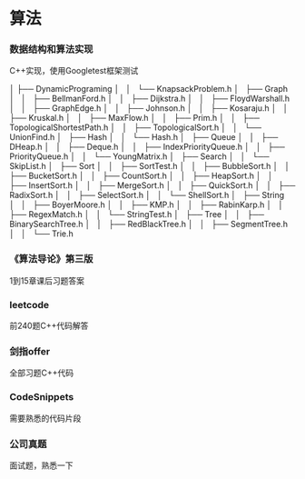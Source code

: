 # 算法

### 数据结构和算法实现
C++实现，使用Googletest框架测试

│   ├── DynamicPrograming
│   │   └── KnapsackProblem.h
│   ├── Graph
│   │   ├── BellmanFord.h
│   │   ├── Dijkstra.h
│   │   ├── FloydWarshall.h
│   │   ├── GraphEdge.h
│   │   ├── Johnson.h
│   │   ├── Kosaraju.h
│   │   ├── Kruskal.h
│   │   ├── MaxFlow.h
│   │   ├── Prim.h
│   │   ├── TopologicalShortestPath.h
│   │   ├── TopologicalSort.h
│   │   └── UnionFind.h
│   ├── Hash
│   │   └── Hash.h
│   ├── Queue
│   │   ├── DHeap.h
│   │   ├── Deque.h
│   │   ├── IndexPriorityQueue.h
│   │   ├── PriorityQueue.h
│   │   └── YoungMatrix.h
│   ├── Search
│   │   └── SkipList.h
│   ├── Sort
│   │   ├── SortTest.h
│   │   ├── BubbleSort.h
│   │   ├── BucketSort.h
│   │   ├── CountSort.h
│   │   ├── HeapSort.h
│   │   ├── InsertSort.h
│   │   ├── MergeSort.h
│   │   ├── QuickSort.h
│   │   ├── RadixSort.h
│   │   ├── SelectSort.h
│   │   └── ShellSort.h
│   ├── String
│   │   ├── BoyerMoore.h
│   │   ├── KMP.h
│   │   ├── RabinKarp.h
│   │   ├── RegexMatch.h
│   │   └── StringTest.h
│   ├── Tree
│   │   ├── BinarySearchTree.h
│   │   ├── RedBlackTree.h
│   │   ├── SegmentTree.h
│   │   └── Trie.h

### 《算法导论》第三版  
1到15章课后习题答案  

### leetcode
前240题C++代码解答

### 剑指offer
全部习题C++代码

### CodeSnippets
需要熟悉的代码片段

### 公司真题
面试题，熟悉一下

